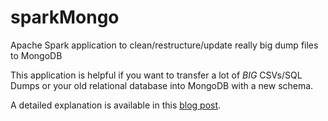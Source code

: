 # sparkMongo

Apache Spark application to clean/restructure/update really big dump files to MongoDB

This application is helpful if you want to transfer a lot of *BIG* CSVs/SQL Dumps or your old relational database into MongoDB with a new schema. 

A detailed explanation is available in this [blog post](http://sudevambadi.me/post/2015-07-18-mongospark/).

